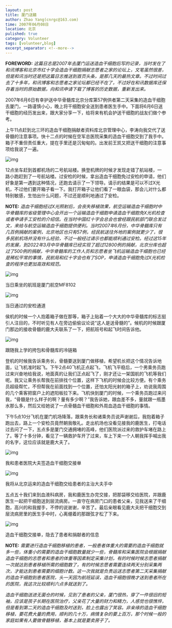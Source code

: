 ```yaml
---
layout: post
title: 厦门送髓
author: Zhao Yang(cnrgc@163.com)
time: 2007年06月08日
location: 北京
pulished: true
category: Volunteer
tags: [volunteer,blog]
excerpt_separator: <!--more-->
---
```


**FOREWORD:** *这篇日志是2007年去厦门运送造血干细胞后写的记录，当时发在了和讯博客和北京市红十字会造血干细胞捐献志愿者之家的论坛上，文笔虽然很差，但是和讯当时还是把这篇日志推送到首页头条，是那几天的最热文章。不过时间过去了十多年，和讯博客和志愿者之家论坛都已经不在了，不过好在和讯数据库还保存着当时的原始数据，向和讯申请下载了博客的历史数据，重新发出来。*

2007年6月6日有幸护送中华骨髓库北京分库第57例供者第二天采集的造血干细胞去厦门，一路谨慎小心，晚上将干细胞安全送到患者医生手中。下面将6月6日送干细胞的经历发出来，跟大家分享一下，给将来有机会护送干细胞的战友们做个参考。

上午11点赶到北三环的造血干细胞捐献者资料库北京管理中心，李涛向我交代了送骨髓的注意事项。快十二点的时候在空军总医院采集的造血干细胞交到了我手中。箱子不重但责任重大，提在手里还是沉甸甸的。出发前王凯又把送干细胞的注意事项给我说了一遍。

![img](/assets/blog_image/2007/20070608001-bjredcross-blood-center.jpg)

12点坐车赶到首都机场的二号航站楼。换登机牌的时候才发现走错了航站楼，一路小跑赶到了一号航站楼。过安检的时候，拿出造血干细胞免过安检的申请，他们好象是第一遇到这种情况，还跑去请示了一下领导。请示的结果是可以不过X光机，不过他们要开箱子看一下。我打开箱子让他们看了一眼血袋，那会儿对什么都特别敏感，生怕出什么问题，不过还是顺利地通过了安检。

**NOTE:** *造血干细胞经过X光照射后，会丧失移植效果，航空运输造血干细胞时中华骨髓库的省级管理中心会开出一个运输造血干细胞申请造血干细胞免X光机检查或者申请手工安检的介绍信。在当时中国红十字会总会也曾经跟民航部门联合发过文，来给与航空运输造血干细胞提供便利。当时2007年6月份，中华骨髓库只有几百例捐献的案例，北京地区也只有57例，经民航送往外地的案例就更少了，很多民航机场并没有什么经验，不过一般经过请示也都能顺利通过安检。经过这15年的发展，到2022年3月中华骨髓库已经实现了超过12800例的捐献，北京分库也超过了500例的捐献，中华骨髓库的工作人员和志愿者坐飞机运输造血干细胞也已经是稀松平常的事情，民航局和红十字会也有了SOP，申请造血干细胞免过X光机检查的程序也更加高效和规范。*

![img](/assets/blog_image/2007/20070608002-boarding-pass.jpg)

当日乘坐的航班是厦门航空MF8102

![img](/assets/blog_image/2007/20070608003-captial-airport.jpg)

当日通过的安检通道

侯机的时候一个人抱着箱子做在那等，箱子上贴着一个大大的中华骨髓库的标志挺引人注目的，不时听见有人在旁边偷偷议论说“这人是送骨髓的”。候机的时候跟厦门那边的接收骨髓的鹿大夫联系了一下，把航班号和起飞时间告诉他。

![img](/assets/blog_image/2007/20070608004-my-bag-my-box.jpg)

跟随我上学的挎包和骨髓库的冷链箱

登机的时候我告诉乘务长，骨髓要送到厦门做移植，希望机长把这个情况告诉地面，让飞机准时起飞。下午2点40飞机正点起飞，飞机飞平稳后，一个男乘务员跑过来兴奋地给我说，地面真的让我们正点起飞了，刚才还让一架国航的飞机等我们呢。我又让乘务长帮我在前排找个位置，这样下飞机的时候会比较方便。有个乘务员超级帮忙，不但帮我在前面找到一个位置，还怕太阳光射的箱子上，劝说我周围的几个乘客把窗户上的遮阳板拉下来。飞机快到厦门的时候，一个乘务员跑过来问我，“骨髓是什么样子的啊？量有多少啊？”我告诉她，跟血差不多，量就跟一瓶墨水那么多，然后又给她说了一点骨髓血干细胞和外周血造血干细胞的事情。

下午5点10分飞机在厦门机场降落，跟乘务长和诸乘务员说声谢谢后，我抱着箱子跑出去，路上一个安检员竟然朝我敬礼。走出机场也没看见接我的鹿医生，打电话过去问了一下，五点多是厦门交通拥堵的高峰，他们医院派过来的救护车堵在路上了。等了十多分钟，看见了一辆救护车开了过来，车上下来一个人朝我挥手喊出我的名字，这位应该就是鹿大夫了。

![img](/assets/blog_image/2007/20070608005-sign.jpg)

我和患者医院大夫签造血干细胞交接单

![img](/assets/blog_image/2007/20070608006-handover.jpg)

我将从北京运来的造血干细胞交给患者的主治大夫手中

五点五十我们来到血液科病房，我和鹿医生办完交接，把那袋移交给医院，并跟鹿医生一起把干细胞送到层流病房。一直守在病房门口的患者父亲，见我送来了干细胞，高兴的和我握手，不停的说谢谢，辛苦了。最后亲眼看见鹿大夫把干细胞交到层流病房里的医生手中时，心离绷着的那跟弦才松了下来。

![img](/assets/blog_image/2007/20070608007-delivery-receipt.jpg)

造血干细胞交接单，隐去了患者和捐献者的信息

**NOTE:** *需要进行造血干细胞移植的患者，一般患者体重大的需要的造血干细胞就多一些，体重小的需要的造血干细胞数量就少一些，骨髓库和采集医院会根据捐献造血干细胞的志愿者和患者的体重等因素制定采集计划，有的时候时候志愿者捐献一次就达到患者移植所需的细胞数了，有的时候志愿者需要连续两天分别采集两次，才能达到患者需要的细胞计数。这一次我就是负责运送志愿者第二天采集捐献的造血干细胞到患者医院，头一天因为航班延误，造血干细胞很晚才送到患者所在的医院，我这次比较顺利六点多就送到了。*

*造血干细胞送进无菌仓的时候，见到了患者的父亲，厦门很热，穿了一件很旧的短袖，应该是孩子长期在医院治疗，父亲花了大量的财力和精力，人感觉也很憔悴，但是看到第二天的造血干细胞及时送到，脸上也露出了笑容。非亲缘的造血干细胞移植，要花费大量的费用，顺利的几十万，病情复杂的要上百万，那个时候一般的家庭如果有人要做骨髓移植，基本上就是要卖房子了。*